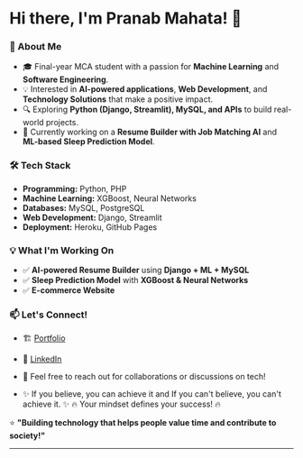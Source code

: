
# Hi there, I'm Pranab Mahata! 👋  

### 🚀 About Me  
- 🎓 Final-year MCA student with a passion for **Machine Learning** and **Software Engineering**.  
- 💡 Interested in **AI-powered applications**, **Web Development**, and **Technology Solutions** that make a positive impact.  
- 🔍 Exploring **Python (Django, Streamlit), MySQL, and APIs** to build real-world projects.  
- 🌱 Currently working on a **Resume Builder with Job Matching AI** and **ML-based Sleep Prediction Model**.  

### 🛠️ Tech Stack  
- **Programming:** Python, PHP  
- **Machine Learning:** XGBoost, Neural Networks  
- **Databases:** MySQL, PostgreSQL  
- **Web Development:** Django, Streamlit  
- **Deployment:** Heroku, GitHub Pages  

### 💡 What I'm Working On  
- ✅ **AI-powered Resume Builder** using **Django + ML + MySQL**  
- ✅ **Sleep Prediction Model** with **XGBoost & Neural Networks**  
- ✅ **E-commerce Website**  

### 📫 Let's Connect!  
- 🏗️ [Portfolio](https://pranab.infinityfreeapp.com/portfolio/)  
  
- 🔗 [LinkedIn](https://www.linkedin.com/in/pranab28042002/)  
- 💬 Feel free to reach out for collaborations or discussions on tech!
- ✨ If you believe, you can achieve it and 
If you can't believe, you can't achieve it. ✨
🔥 Your mindset defines your success! 🔥

⭐ **"Building technology that helps people value time and contribute to society!"**  

---

